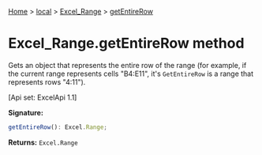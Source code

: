 [Home](./index) &gt; [local](local.md) &gt; [Excel\_Range](local.excel_range.md) &gt; [getEntireRow](local.excel_range.getentirerow.md)

# Excel\_Range.getEntireRow method

Gets an object that represents the entire row of the range (for example, if the current range represents cells "B4:E11", it's `GetEntireRow` is a range that represents rows "4:11"). 

 \[Api set: ExcelApi 1.1\]

**Signature:**
```javascript
getEntireRow(): Excel.Range;
```
**Returns:** `Excel.Range`

